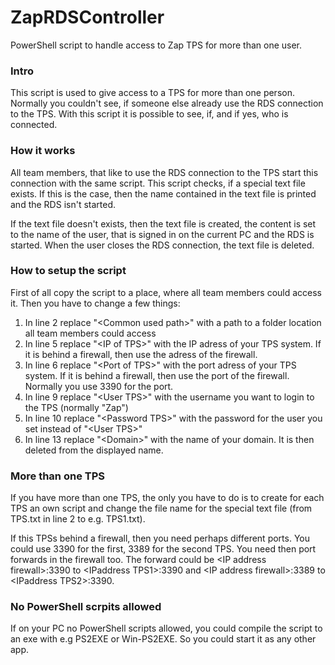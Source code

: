 # ZapRDSController
PowerShell script to handle access to Zap TPS for more than one user.

### Intro
This script is used to give access to a TPS for more than one 
person. Normally you couldn't see, if someone else already use 
the RDS connection to the TPS. With this script it is possible 
to see, if, and if yes, who is connected.

### How it works
All team members, that like to use the RDS connection to the TPS start 
this connection with the same script. This script checks, if a special 
text file exists. If this is the case, then the name contained in the 
text file is printed and the RDS isn't started. 

If the text file doesn't exists, then the text file is created, the content 
is set to the name of the user, that is signed in on the current PC and the 
RDS is started. When the user closes the RDS connection, the text file 
is deleted.

### How to setup the script
First of all copy the script to a place, where all team members could access 
it. Then you have to change a few things:

1. In line 2 replace "\<Common used path\>" with a path to a folder 
location all team members could access
2. In line 5 replace "\<IP of TPS\>" with the IP adress of your TPS system. 
If it is behind a firewall, then use the adress of the firewall.
3. In line 6 replace "\<Port of TPS\>" with the port adress of your TPS system. 
If it is behind a firewall, then use the port of the firewall. Normally you 
use 3390 for the port.
4. In line 9 replace "\<User TPS\>" with the username you want to login to the TPS 
(normally "Zap")
5. In line 10 replace "\<Password TPS\>" with the password for the user you 
set instead of "\<User TPS\>"
4. In line 13 replace "\<Domain\>" with the name of your domain. 
It is then deleted from the displayed name.

### More than one TPS
If you have more than one TPS, the only you have to do is to create for each 
TPS an own script and change the file name for the special text file (from 
TPS.txt in line 2 to e.g. TPS1.txt).

If this TPSs behind a firewall, then you need perhaps different ports. You 
could use 3390 for the first, 3389 for the second TPS. You need then port 
forwards in the firewall too. The forward could be \<IP address firewall\>:3390 
to \<IPaddress TPS1\>:3390 and \<IP address firewall\>:3389 to \<IPaddress TPS2\>:3390.

### No PowerShell scrpits allowed
If on your PC no PowerShell scripts allowed, you could compile the script to an 
exe with e.g PS2EXE or Win-PS2EXE. So you could start it as any other app.